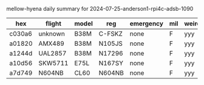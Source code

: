 mellow-hyena daily summary for 2024-07-25-anderson1-rpi4c-adsb-1090

|hex|flight|model|reg|emergency|mil|weirdo|
|--|--|--|--|--|--|--|
|c030a6|unknown|B38M|C-FSKZ|none|F|yyy|
|a01820|AMX489|B38M|N105JS|none|F|yyy|
|a1244d|UAL2857|B38M|N17296|none|F|yyy|
|a10d56|SKW5711|E75L|N167SY|none|F|yyy|
|a7d749|N604NB|CL60|N604NB|none|F|yyy|

